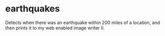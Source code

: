 # earthquakes

Detects when there was an earthquake within 200 miles of a location, and then prints it to my web enabled image writer II.
